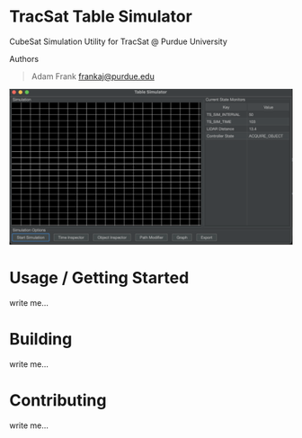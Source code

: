 # TracSat Table Simulator
CubeSat Simulation Utility for TracSat @ Purdue University

Authors
> Adam Frank <frankaj@purdue.edu>

![Main Application View](https://github.com/adamf59/TracSatTableSimulator/blob/master/images/sim_main.png)


# Usage / Getting Started
write me...

# Building
write me...

# Contributing
write me...

